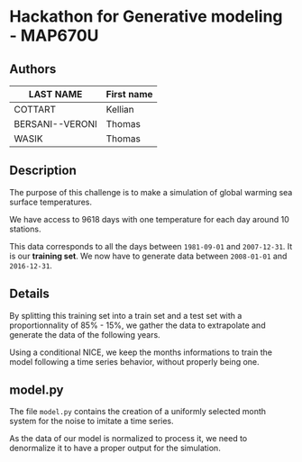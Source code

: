 # Hackathon for Generative modeling - MAP670U

## Authors

| LAST NAME       | First name |
| --------------- | ---------- |
| COTTART         | Kellian    |
| BERSANI--VERONI | Thomas     |
| WASIK           | Thomas     |

## Description

The purpose of this challenge is to make a simulation of global warming sea surface temperatures.

We have access to 9618 days with one temperature for each day around 10 stations.

This data corresponds to all the days between `1981-09-01` and `2007-12-31`. It is our **training set**. We now have to generate data between `2008-01-01` and `2016-12-31`.

## Details

By splitting this training set into a train set and a test set with a proportionnality of 85% - 15%, we gather the data to extrapolate and generate the data of the following years.

Using a conditional NICE, we keep the months informations to train the model following a time series behavior, without properly being one.

## model.py

The file `model.py` contains the creation of a uniformly selected month system for the noise to imitate a time series.

As the data of our model is normalized to process it, we need to denormalize it to have a proper output for the simulation.
